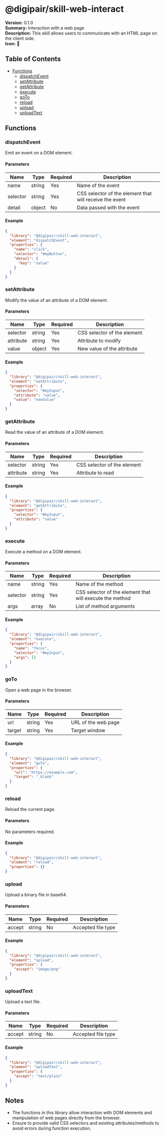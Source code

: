 # @digipair/skill-web-interact

**Version:** 0.1.0  
**Summary:** Interaction with a web page  
**Description:** This skill allows users to communicate with an HTML page on the client side.  
**Icon:** 📲

## Table of Contents

- [Functions](#functions)
  - [dispatchEvent](#dispatchevent)
  - [setAttribute](#setattribute)
  - [getAttribute](#getattribute)
  - [execute](#execute)
  - [goTo](#goto)
  - [reload](#reload)
  - [upload](#upload)
  - [uploadText](#uploadtext)

## Functions

### dispatchEvent

Emit an event on a DOM element.

#### Parameters

| Name     | Type   | Required | Description |
|----------|--------|----------|-------------|
| name     | string | Yes      | Name of the event |
| selector | string | Yes      | CSS selector of the element that will receive the event |
| detail   | object | No       | Data passed with the event |

#### Example

```json
{
  "library": "@digipair/skill-web-interact",
  "element": "dispatchEvent",
  "properties": {
    "name": "click",
    "selector": "#myButton",
    "detail": {
      "key": "value"
    }
  }
}
```

### setAttribute

Modify the value of an attribute of a DOM element.

#### Parameters

| Name      | Type   | Required | Description |
|-----------|--------|----------|-------------|
| selector  | string | Yes      | CSS selector of the element |
| attribute | string | Yes      | Attribute to modify |
| value     | object | Yes      | New value of the attribute |

#### Example

```json
{
  "library": "@digipair/skill-web-interact",
  "element": "setAttribute",
  "properties": {
    "selector": "#myInput",
    "attribute": "value",
    "value": "newValue"
  }
}
```

### getAttribute

Read the value of an attribute of a DOM element.

#### Parameters

| Name      | Type   | Required | Description |
|-----------|--------|----------|-------------|
| selector  | string | Yes      | CSS selector of the element |
| attribute | string | Yes      | Attribute to read |

#### Example

```json
{
  "library": "@digipair/skill-web-interact",
  "element": "getAttribute",
  "properties": {
    "selector": "#myInput",
    "attribute": "value"
  }
}
```

### execute

Execute a method on a DOM element.

#### Parameters

| Name     | Type   | Required | Description |
|----------|--------|----------|-------------|
| name     | string | Yes      | Name of the method |
| selector | string | Yes      | CSS selector of the element that will execute the method |
| args     | array  | No       | List of method arguments |

#### Example

```json
{
  "library": "@digipair/skill-web-interact",
  "element": "execute",
  "properties": {
    "name": "focus",
    "selector": "#myInput",
    "args": []
  }
}
```

### goTo

Open a web page in the browser.

#### Parameters

| Name     | Type   | Required | Description |
|----------|--------|----------|-------------|
| url      | string | Yes      | URL of the web page |
| target   | string | Yes      | Target window |

#### Example

```json
{
  "library": "@digipair/skill-web-interact",
  "element": "goTo",
  "properties": {
    "url": "https://example.com",
    "target": "_blank"
  }
}
```

### reload

Reload the current page.

#### Parameters

No parameters required.

#### Example

```json
{
  "library": "@digipair/skill-web-interact",
  "element": "reload",
  "properties": {}
}
```

### upload

Upload a binary file in base64.

#### Parameters

| Name     | Type   | Required | Description |
|----------|--------|----------|-------------|
| accept   | string | No       | Accepted file type |

#### Example

```json
{
  "library": "@digipair/skill-web-interact",
  "element": "upload",
  "properties": {
    "accept": "image/png"
  }
}
```

### uploadText

Upload a text file.

#### Parameters

| Name     | Type   | Required | Description |
|----------|--------|----------|-------------|
| accept   | string | No       | Accepted file type |

#### Example

```json
{
  "library": "@digipair/skill-web-interact",
  "element": "uploadText",
  "properties": {
    "accept": "text/plain"
  }
}
```

## Notes

- The functions in this library allow interaction with DOM elements and manipulation of web pages directly from the browser.
- Ensure to provide valid CSS selectors and existing attributes/methods to avoid errors during function execution.